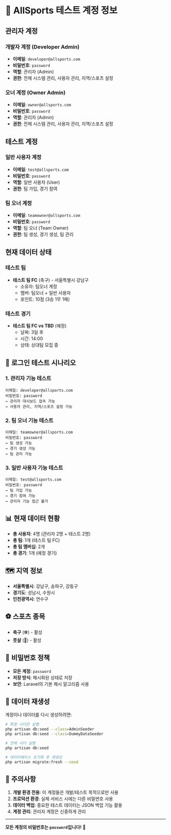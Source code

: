# 🔐 AllSports 테스트 계정 정보

## 관리자 계정

### 개발자 계정 (Developer Admin)
- **이메일**: `developer@allsports.com`
- **비밀번호**: `password`
- **역할**: 관리자 (Admin)
- **권한**: 전체 시스템 관리, 사용자 관리, 지역/스포츠 설정

### 오너 계정 (Owner Admin)
- **이메일**: `owner@allsports.com`
- **비밀번호**: `password`
- **역할**: 관리자 (Admin)
- **권한**: 전체 시스템 관리, 사용자 관리, 지역/스포츠 설정

## 테스트 계정

### 일반 사용자 계정
- **이메일**: `test@allsports.com`
- **비밀번호**: `password`
- **역할**: 일반 사용자 (User)
- **권한**: 팀 가입, 경기 참여

### 팀 오너 계정
- **이메일**: `teamowner@allsports.com`
- **비밀번호**: `password`
- **역할**: 팀 오너 (Team Owner)
- **권한**: 팀 생성, 경기 생성, 팀 관리

## 현재 데이터 상태

### 테스트 팀
- **테스트 팀 FC** (축구) - 서울특별시 강남구
  - 소유자: 팀오너 계정
  - 멤버: 팀오너 + 일반 사용자
  - 포인트: 10점 (3승 1무 1패)

### 테스트 경기
- **테스트 팀 FC vs TBD** (예정)
  - 날짜: 3일 후
  - 시간: 14:00
  - 상태: 상대팀 모집 중

## 🔑 로그인 테스트 시나리오

### 1. 관리자 기능 테스트
```
이메일: developer@allsports.com
비밀번호: password
→ 관리자 대시보드 접속 가능
→ 사용자 관리, 지역/스포츠 설정 가능
```

### 2. 팀 오너 기능 테스트
```
이메일: teamowner@allsports.com
비밀번호: password
→ 팀 생성 가능
→ 경기 생성 가능
→ 팀 관리 가능
```

### 3. 일반 사용자 기능 테스트
```
이메일: test@allsports.com
비밀번호: password
→ 팀 가입 가능
→ 경기 참여 가능
→ 관리자 기능 접근 불가
```

## 📊 현재 데이터 현황

- **총 사용자**: 4명 (관리자 2명 + 테스트 2명)
- **총 팀**: 1개 (테스트 팀 FC)
- **총 팀 멤버십**: 2개
- **총 경기**: 1개 (예정 경기)

## 🗺️ 지역 정보

- **서울특별시**: 강남구, 송파구, 강동구
- **경기도**: 성남시, 수원시
- **인천광역시**: 연수구

## ⚽ 스포츠 종목

- **축구** (⚽) - 활성
- **풋살** (🥅) - 활성

## 📝 비밀번호 정책

- **모든 계정**: `password`
- **저장 방식**: 해시화된 상태로 저장
- **보안**: Laravel의 기본 해시 알고리즘 사용

## 🔄 데이터 재생성

계정이나 데이터를 다시 생성하려면:

```bash
# 특정 시더만 실행
php artisan db:seed --class=AdminSeeder
php artisan db:seed --class=DummyDataSeeder

# 전체 시더 실행
php artisan db:seed

# 데이터베이스 초기화 후 재생성
php artisan migrate:fresh --seed
```

## 🚨 주의사항

1. **개발 환경 전용**: 이 계정들은 개발/테스트 목적으로만 사용
2. **프로덕션 환경**: 실제 서비스 시에는 다른 비밀번호 사용
3. **데이터 백업**: 중요한 테스트 데이터는 JSON 백업 기능 활용
4. **계정 관리**: 관리자 계정은 신중하게 관리

---

**모든 계정의 비밀번호는 `password`입니다!** 🔐
